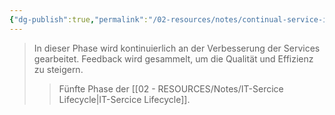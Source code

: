 ```yaml
---
{"dg-publish":true,"permalink":"/02-resources/notes/continual-service-improvement/","tags":["GFN/LF06"],"noteIcon":"","updated":"2024-10-20T20:54:43.945+02:00"}
---
```


>In dieser Phase wird kontinuierlich an der Verbesserung der Services gearbeitet. Feedback wird gesammelt, um die Qualität und Effizienz zu steigern.
>>Fünfte Phase der [[02 - RESOURCES/Notes/IT-Sercice Lifecycle\|IT-Sercice Lifecycle]].